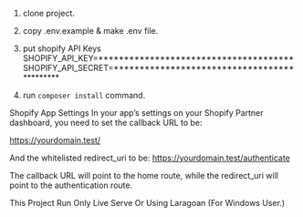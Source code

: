 1. clone project.
2. copy .env.example & make .env file.
3. put shopify API Keys
SHOPIFY_API_KEY=**************************************
SHOPIFY_API_SECRET=********************************************

4. run `composer install` command.

Shopify App Settings
In your app’s settings on your Shopify Partner dashboard, you need to set the callback URL to be:

https://yourdomain.test/

And the whitelisted redirect_uri to be:
https://yourdomain.test/authenticate

The callback URL will point to the home route, while the redirect_uri will point to the authentication route.

This Project Run Only Live Serve Or Using Laragoan (For Windows User.)
